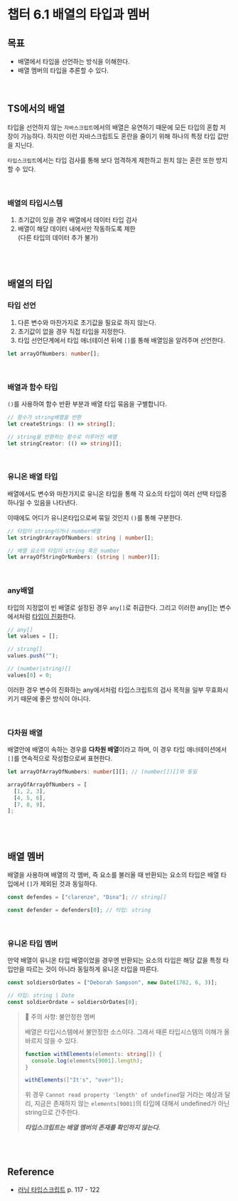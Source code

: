# 챕터 6.1 배열의 타입과 멤버

## 목표

- 배열에서 타입을 선언하는 방식을 이해한다.
- 배열 멤버의 타입을 추론할 수 있다.

<br/>

## TS에서의 배열

타입을 선언하지 않는 `자바스크립트`에서의 배열은 유연하기 때문에 모든 타입의 혼합 저장이 가능하다. 하지만 이런 자바스크립트도 혼란을 줄이기 위해 하나의 특정 타입 값만을 지닌다.

`타입스크립트`에서는 타입 검사를 통해 보다 엄격하게 제한하고 원치 않는 혼란 또한 방지할 수 있다.

<br/>

### 배열의 타입시스템

1. 초기값이 있을 경우 배열에서 데이터 타입 검사
2. 배열이 해당 데이터 내에서만 작동하도록 제한  
   (다른 타입의 데이터 추가 불가)

<br/>
<br/>

## 배열의 타입

### 타입 선언

1. 다른 변수와 마찬가지로 초기값을 필요로 하지 않는다.
2. 초기값이 없을 경우 직접 타입을 지정한다.
3. 타입 선언단계에서 타입 애너테이션 뒤에 `[]`를 통해 배열임을 알려주며 선언한다.

```ts
let arrayOfNumbers: number[];
```

<br/>

### 배열과 함수 타입

`()`를 사용하여 함수 반환 부분과 배열 타입 묶음을 구별합니다.

```ts
// 함수가 string배열을 반환
let createStrings: () => string[];

// string을 반환하는 함수로 이루어진 배열
let stringCreator: (() => string)[];
```

<br/>

### 유니온 배열 타입

배열에서도 변수와 마찬가지로 유니온 타입을 통해 각 요소의 타입이 여러 선택 타입중 하나일 수 있음을 나타낸다.

이때에도 어디가 유니온타입으로써 묶일 것인지 `()`를 통해 구분한다.

```ts
// 타입이 string이거나 number배열
let stringOrArrayOfNumbers: string | number[];

// 배열 요소의 타입이 string 혹은 number
let arrayOfStringOrNumbers: (string | number)[];
```

<br/>

### any배열

타입의 지정없이 빈 배열로 설정된 경우 `any[]`로 취급한다. 그리고 이러한 any[]는 변수에서처럼 [타입이 진화](https://github.com/Nayeon97/typescript-study/blob/main/Chapter_02/02.2_%ED%95%A0%EB%8B%B9%EA%B0%80%EB%8A%A5%EC%84%B1%EA%B3%BC_%ED%83%80%EC%9E%85%EC%95%A0%EB%84%88%ED%85%8C%EC%9D%B4%EC%85%98.md#%EC%A7%84%ED%99%94%ED%95%98%EB%8A%94-any%EB%9E%80)한다.

```ts
// any[]
let values = [];

// string[]
values.push("");

// (number|string)[]
values[0] = 0;
```

이러한 경우 변수의 진화하는 any에서처럼 타입스크립트의 검사 목적을 일부 무효화시키기 때문에 좋은 방식이 아니다.

<br/>

### 다차원 배열

배열안에 배열이 속하는 경우를 **다차원 배열**이라고 하며, 이 경우 타입 애너테이션에서 `[]`를 연속적으로 작성함으로써 표현한다.

```ts
let arrayOfArrayOfNumbers: number[][]; // (number[])[]와 동일

arrayOfArrayOfNumbers = [
  [1, 2, 3],
  [4, 5, 6],
  [7, 8, 9],
];
```

<br/>
<br/>

## 배열 멤버

배열을 사용하며 배열의 각 멤버, 즉 요소를 불러올 때 반환되는 요소의 타입은 배열 타입에서 `[]`가 제외된 것과 동일하다.

```ts
const defendes = ["clarenze", "Dina"]; // string[]

const defender = defenders[0]; // 타입: string
```

<br/>

### 유니온 타입 멤버

만약 배열이 유니온 타입 배열이었을 경우엔 반환되는 요소의 타입은 해당 값을 특정 타입만을 따르는 것이 아니라 동일하게 유니온 타입을 따른다.

```ts
const soldiersOrDates = ["Deborah Sampson", new Date(1782, 6, 3)];

// 타입: string | Date
const soldierOrdate = soldiersOrDates[0];
```

> 🚨 주의 사항: 불안정한 멤버
>
> 배열은 타입시스템에서 불안정한 소스이다. 그래서 때론 타입시스템의 이해가 올바르지 않을 수 있다.
>
> ```ts
> function withElements(elements: string[]) {
>   console.log(elements[9001].length);
> }
>
> withElements(["It's", "over"]);
> ```
>
> 위 경우 `Cannot read property 'length' of undefined`일 거라는 예상과 달리, 지금은 존재하지 않는 `elements[9001]`의 타입에 대해서 undefined가 아닌 string으로 간주한다.
>
> **_타입스크립트는 배열 멤버의 존재를 확인하지 않는다._**

<br/>
<br/>

## Reference

- [러닝 타입스크립트](https://product.kyobobook.co.kr/detail/S000200553845) p. 117 - 122
